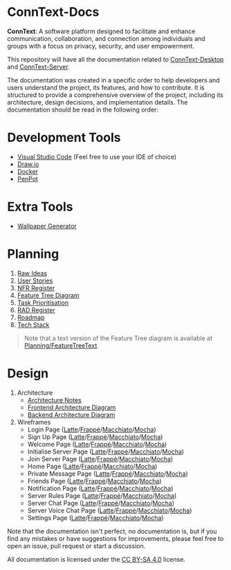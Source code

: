 # ConnText-Docs

**ConnText**: A software platform designed to facilitate and enhance communication, collaboration, and connection among individuals and groups with a focus on privacy, security, and user empowerment.

This repository will have all the documentation related to [ConnText-Desktop](https://github.com/Mx-Angel/ConnText-Desktop) and [ConnText-Server](https://github.com/Mx-Angel/ConnText-Server).

The documentation was created in a specific order to help developers and users understand the project, its features, and how to contribute. It is structured to provide a comprehensive overview of the project, including its architecture, design decisions, and implementation details. The documentation should be read in the following order:

# Development Tools
- [Visual Studio Code](https://code.visualstudio.com/) (Feel free to use your IDE of choice)
- [Draw.io](https://app.diagrams.net/)
- [Docker](https://www.docker.com/)
- [PenPot](https://penpot.app/)

# Extra Tools
- [Wallpaper Generator](https://app.haikei.app/)

# Planning
1. [Raw Ideas](Planning/RawIdeas.md)
2. [User Stories](Planning/UserStories.md)
3. [NFR Register](Planning/NFRRegister.md)
4. [Feature Tree Diagram](Planning/Diagrams/FeatureTree.png)
5. [Task Prioritisation](Planning/TaskPrioritisation.md)
6. [RAD Register](Planning/RADRegister.md)
7. [Roadmap](Planning/RoadMap.md)
8. [Tech Stack](Planning/TechStack.md)

> Note that a text version of the Feature Tree diagram is available at [Planning/FeatureTreeText](Planning/FeatureTreeText.txt).

# Design
1. Architecture
    - [Architecture Notes](Design/Architecture/ArchitectureNotes.md)
    - [Frontend Architecture Diagram](Design/Architecture/Images/FrontendArchitectureDiagram.png)
    - [Backend Architecture Diagram](Design/Architecture/Images/BackendArchitectureDiagram.png)
2. Wireframes
    - Login Page ([Latte](Design/Wireframes/Images/LoginPage/LoginLatte.png)/[Frappé](Design/Wireframes/Images/LoginPage/LoginFrappe.png)/[Macchiato](Design/Wireframes/Images/LoginPage/LoginMacchiato.png)/[Mocha](Design/Wireframes/Images/LoginPage/LoginMocha.png))
    - Sign Up Page ([Latte](Design/Wireframes/Images/SignUpPage/SignUpLatte.png)/[Frappé](Design/Wireframes/Images/SignUpPage/SignUpFrappe.png)/[Macchiato](Design/Wireframes/Images/SignUpPage/SignUpMacchiato.png)/[Mocha](Design/Wireframes/Images/SignUpPage/SignUpMocha.png))
    - Welcome Page ([Latte](Design/Wireframes/Images/WelcomePage/WelcomeLatte.png)/[Frappé](Design/Wireframes/Images/WelcomePage/WelcomeFrappe.png)/[Macchiato](Design/Wireframes/Images/WelcomePage/WelcomeMacchiato.png)/[Mocha](Design/Wireframes/Images/WelcomePage/WelcomeMocha.png))
    - Initialise Server Page ([Latte](Design/Wireframes/Images/InitialiseServerPage/InitServerLatte.png)/[Frappé](Design/Wireframes/Images/InitialiseServerPage/InitServerFrappe.png)/[Macchiato](Design/Wireframes/Images/InitialiseServerPage/InitServerMacchiato.png)/[Mocha](Design/Wireframes/Images/InitialiseServerPage/InitServerMocha.png))
    - Join Server Page ([Latte](Design/Wireframes/Images/JoinServerPage/JoinServerLatte.png)/[Frappé](Design/Wireframes/Images/JoinServerPage/JoinServerFrappe.png)/[Macchiato](Design/Wireframes/Images/JoinServerPage/JoinServerMacchiato.png)/[Mocha](Design/Wireframes/Images/JoinServerPage/JoinServerMocha.png))
    - Home Page ([Latte](Design/Wireframes/Images/HomePage/HomeLatte.png)/[Frappé](Design/Wireframes/Images/HomePage/HomeFrappe.png)/[Macchiato](Design/Wireframes/Images/HomePage/HomeMacchiato.png)/[Mocha](Design/Wireframes/Images/HomePage/HomeMocha.png))
    - Private Message Page ([Latte](Design/Wireframes/Images/PrivateMessagePage/PrivateMessageLatte.png)/[Frappé](Design/Wireframes/Images/PrivateMessagePage/PrivateMessageFrappe.png)/[Macchiato](Design/Wireframes/Images/PrivateMessagePage/PrivateMessageMacchiato.png)/[Mocha](Design/Wireframes/Images/PrivateMessagePage/PrivateMessageMocha.png))
    - Friends Page ([Latte](Design/Wireframes/Images/FriendsPage/FriendsLatte.png)/[Frappé](Design/Wireframes/Images/FriendsPage/FriendsFrappe.png)/[Macchiato](Design/Wireframes/Images/FriendsPage/FriendsMacchiato.png)/[Mocha](Design/Wireframes/Images/FriendsPage/FriendsMocha.png))
    - Notification Page ([Latte](Design/Wireframes/Images/NotificationPage/NotificationLatte.png)/[Frappé](Design/Wireframes/Images/NotificationPage/NotificationFrappe.png)/[Macchiato](Design/Wireframes/Images/NotificationPage/NotificationMacchiato.png)/[Mocha](Design/Wireframes/Images/NotificationPage/NotificationMocha.png))
    - Server Rules Page ([Latte](Design/Wireframes/Images/ServerRulesPage/ServerRulesLatte.png)/[Frappé](Design/Wireframes/Images/ServerRulesPage/ServerRulesFrappe.png)/[Macchiato](Design/Wireframes/Images/ServerRulesPage/ServerRulesMacchiato.png)/[Mocha](Design/Wireframes/Images/ServerRulesPage/ServerRulesMocha.png))
    - Server Chat Page ([Latte](Design/Wireframes/Images/ServerChatPage/ServerChatLatte.png)/[Frappé](Design/Wireframes/Images/ServerChatPage/ServerChatFrappe.png)/[Macchiato](Design/Wireframes/Images/ServerChatPage/ServerChatMacchiato.png)/[Mocha](Design/Wireframes/Images/ServerChatPage/ServerChatMocha.png))
    - Server Voice Chat Page ([Latte](Design/Wireframes/Images/ServerVoiceChatPage/ServerVoiceChatLatte.png)/[Frappé](Design/Wireframes/Images/ServerVoiceChatPage/ServerVoiceChatFrappe.png)/[Macchiato](Design/Wireframes/Images/ServerVoiceChatPage/ServerVoiceChatMacchiato.png)/[Mocha](Design/Wireframes/Images/ServerVoiceChatPage/ServerVoiceChatMocha.png))
    - Settings Page ([Latte](Design/Wireframes/Images/SettingsPage/SettingsLatte.png)/[Frappé](Design/Wireframes/Images/SettingsPage/SettingsFrappe.png)/[Macchiato](Design/Wireframes/Images/SettingsPage/SettingsMacchiato.png)/[Mocha](Design/Wireframes/Images/SettingsPage/SettingsMocha.png))

Note that the documentation isn't perfect, no documentation is, but if you find any mistakes or have suggestions for improvements, please feel free to open an issue, pull request or start a discussion.

All documentation is licensed under the [CC BY-SA 4.0](https://creativecommons.org/licenses/by-sa/4.0/) license.
